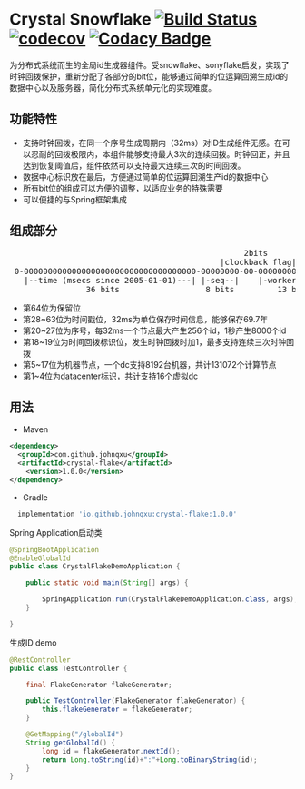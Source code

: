 # Crystal Snowflake [![Build Status](https://app.travis-ci.com/johnqxu/crystal-flake.svg?branch=main)](https://app.travis-ci.com/johnqxu/crystal-flake) [![codecov](https://codecov.io/gh/johnqxu/crystal-flake/branch/main/graph/badge.svg?token=57MPPGYXHF)](https://codecov.io/gh/johnqxu/crystal-flake) [![Codacy Badge](https://app.codacy.com/project/badge/Grade/980c4b434e7949a5b1380e8f041d87ff)](https://www.codacy.com/gh/johnqxu/crystal-flake/dashboard?utm_source=github.com&amp;utm_medium=referral&amp;utm_content=johnqxu/crystal-flake&amp;utm_campaign=Badge_Grade)

为分布式系统而生的全局id生成器组件。受snowflake、sonyflake启发，实现了时钟回拨保护，重新分配了各部分的bit位，能够通过简单的位运算回溯生成id的数据中心以及服务器，简化分布式系统单元化的实现难度。

## 功能特性

-  支持时钟回拨，在同一个序号生成周期内（32ms）对ID生成组件无感。在可以忍耐的回拨极限内，本组件能够支持最大3次的连续回拨。时钟回正，并且达到恢复阈值后，组件依然可以支持最大连续三次的时间回拨。
-  数据中心标识放在最后，方便通过简单的位运算回溯生产id的数据中心
-  所有bit位的组成可以方便的调整，以适应业务的特殊需要
-  可以便捷的与Spring框架集成

## 组成部分

<pre>
                                                 2bits             4bits
                                            |clockback flag|   |data center id|
 0-000000000000000000000000000000000000-00000000-00-0000000000000-0000
   |--time (msecs since 2005-01-01)---| |-seq--|    |-worker id-|
                36 bits                  8 bits         13 bits
</pre>

-  第64位为保留位
-  第28~63位为时间戳位，32ms为单位保存时间信息，能够保存69.7年
-  第20~27位为序号，每32ms一个节点最大产生256个id，1秒产生8000个id
-  第18~19位为时间回拨标识位，发生时钟回拨时加1，最多支持连续三次时钟回拨
-  第5~17位为机器节点，一个dc支持8192台机器，共计131072个计算节点
-  第1~4位为datacenter标识，共计支持16个虚拟dc

## 用法

-  Maven

  ```xml
  <dependency>
    <groupId>com.github.johnqxu</groupId>
    <artifactId>crystal-flake</artifactId>
      <version>1.0.0</version>
  </dependency>
  ```

-  Gradle

  ```groovy
    implementation 'io.github.johnqxu:crystal-flake:1.0.0'
  ```

Spring Application启动类

```java
@SpringBootApplication
@EnableGlobalId
public class CrystalFlakeDemoApplication {

    public static void main(String[] args) {

        SpringApplication.run(CrystalFlakeDemoApplication.class, args);
    }

}
```

生成ID demo

```java
@RestController
public class TestController {

    final FlakeGenerator flakeGenerator;

    public TestController(FlakeGenerator flakeGenerator) {
        this.flakeGenerator = flakeGenerator;
    }

    @GetMapping("/globalId")
    String getGlobalId() {
        long id = flakeGenerator.nextId();
        return Long.toString(id)+":"+Long.toBinaryString(id);
    }
}
```